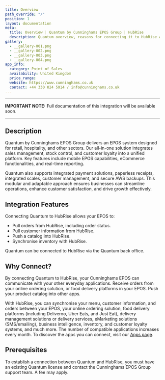```yaml
---
title: Overview
path_override: "/"
position: 1
layout: documentation
meta:
  title: Overview | Quantum by Cunninghams EPOS Group | HubRise
  description: Quantum overview, reasons for connecting it to HubRise and summary of integrated features. Synchronise data between your EPOS and your other apps.
gallery:
  - __gallery-001.png
  - __gallery-002.png
  - __gallery-003.png
  - __gallery-004.png
app_info:
  category: Point of Sales
  availability: United Kingdom
  price_range:
  website: https://www.cunninghams.co.uk
  contact: +44 330 024 5014 / info@cunninghams.co.uk
---
```


---

**IMPORTANT NOTE:** Full documentation of this integration will be available soon.

---


## Description

Quantum by Cunninghams EPOS Group delivers an EPOS system designed for retail, hospitality, and other sectors. Our all-in-one solution integrates sales management, stock control, and customer loyalty into a unified platform. Key features include mobile EPOS capabilities, eCommerce functionalities, and real-time reporting.

Quantum also supports integrated payment solutions, paperless receipts, integrated scales, customer management, and secure AWS backups. This modular and adaptable approach ensures businesses can streamline operations, enhance customer satisfaction, and drive growth effectively.


## Integration Features

Connecting Quantum to HubRise allows your EPOS to:

- Pull orders from HubRise, including order status.
- Pull customer information from HubRise.
- Push a catalog into HubRise.
- Synchronise inventory with HubRise.

Quantum can be connected to HubRise via the Quantum back office.

## Why Connect?

By connecting Quantum to HubRise, your Cunninghams EPOS can communicate with your other everyday applications. Receive orders from your online ordering solution, or food delivery platforms in your EPOS. Push your product catalog into other apps.

With HubRise, you can synchronise your menu, customer information, and orders between your EPOS, your online ordering solution, food delivery platforms (including Deliveroo, Uber Eats, and Just Eat), delivery management solutions or delivery services, eMarketing solutions (SMS/emailing), business intelligence, inventory, and customer loyalty systems, and much more. The number of compatible applications increases every month. To discover the apps you can connect, visit our [Apps page](/apps).

## Prerequisites

To establish a connection between Quantum and HubRise, you must have an existing Quantum license and contact the Cunninghams EPOS Group support team. A fee may apply.
